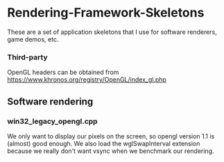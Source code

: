 # Rendering-Framework-Skeletons
These are a set of application skeletons that I use for software renderers, game demos, etc.

### Third-party
OpenGL headers can be obtained from https://www.khronos.org/registry/OpenGL/index_gl.php

## Software rendering
### win32_legacy_opengl.cpp
We only want to display our pixels on the screen, so opengl version 1.1 is (almost) good enough. We also load the wglSwapInterval extension because we really don't want vsync when we benchmark our rendering.
